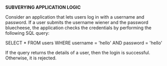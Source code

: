 **SUBVERYING APPLICATION LOGIC**

 Consider an application that lets users log in with a username and password. If a user submits the username wiener and the password bluecheese, the application checks the credentials by performing the following SQL query:

SELECT * FROM users WHERE username = 'hello' AND password = 'hello'

If the query returns the details of a user, then the login is successful. Otherwise, it is rejected. 
